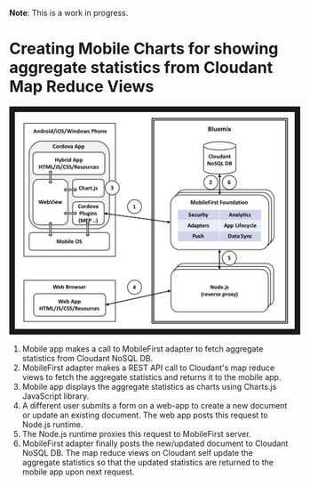 **Note**: This is a work in progress.

# Creating Mobile Charts for showing aggregate statistics from Cloudant Map Reduce Views

<img src="doc/source/images/Architecture.png" alt="Architecture diagram" width="640" border="10" />

1. Mobile app makes a call to MobileFirst adapter to fetch aggregate statistics from Cloudant NoSQL DB.
2. MobileFirst adapter makes a REST API call to Cloudant's map reduce views to fetch the aggregate statistics and returns it to the mobile app.
3. Mobile app displays the aggregate statistics as charts using Charts.js JavaScript library.
4. A different user submits a form on a web-app to create a new document or update an existing document. The web app posts this request to Node.js runtime.
5. The Node.js runtime proxies this request to MobileFirst server.
6. MobileFirst adapter finally posts the new/updated document to Cloudant NoSQL DB. The map reduce views on Cloudant self update the aggregate statistics so that the updated statistics are returned to the mobile app upon next request.
